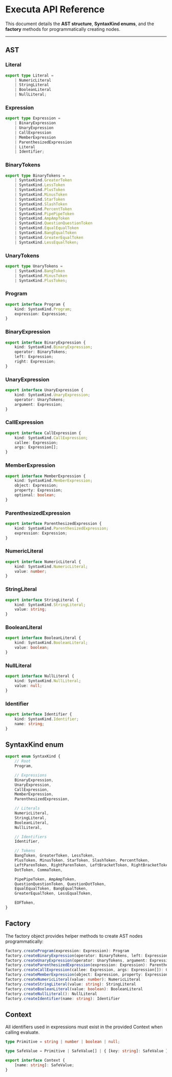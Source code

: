 # Executa API Reference

This document details the **AST structure**, **SyntaxKind enums**, and the **factory** methods for programmatically creating nodes.

---

## AST

### Literal
```ts
export type Literal =
    | NumericLiteral
    | StringLiteral
    | BooleanLiteral
    | NullLiteral;
```

### Expression
```ts
export type Expression =
    | BinaryExpression
    | UnaryExpression
    | CallExpression
    | MemberExpression
    | ParenthesizedExpression
    | Literal
    | Identifier;
```

### BinaryTokens
```ts
export type BinaryTokens =
    | SyntaxKind.GreaterToken
    | SyntaxKind.LessToken
    | SyntaxKind.PlusToken
    | SyntaxKind.MinusToken
    | SyntaxKind.StarToken
    | SyntaxKind.SlashToken
    | SyntaxKind.PercentToken
    | SyntaxKind.PipePipeToken
    | SyntaxKind.AmpAmpToken
    | SyntaxKind.QuestionQuestionToken
    | SyntaxKind.EqualEqualToken
    | SyntaxKind.BangEqualToken
    | SyntaxKind.GreaterEqualToken
    | SyntaxKind.LessEqualToken;
```

### UnaryTokens
```ts
export type UnaryTokens =
    | SyntaxKind.BangToken
    | SyntaxKind.MinusToken
    | SyntaxKind.PlusToken;
```

### Program
```ts
export interface Program {
    kind: SyntaxKind.Program;
    expression: Expression;
}
```

### BinaryExpression
```ts
export interface BinaryExpression {
    kind: SyntaxKind.BinaryExpression;
    operator: BinaryTokens;
    left: Expression;
    right: Expression;
}
```

### UnaryExpression
```ts
export interface UnaryExpression {
    kind: SyntaxKind.UnaryExpression;
    operator: UnaryTokens;
    argument: Expression;
}
```

### CallExpression
```ts
export interface CallExpression {
    kind: SyntaxKind.CallExpression;
    callee: Expression;
    args: Expression[];
}
```

### MemberExpression
```ts
export interface MemberExpression {
    kind: SyntaxKind.MemberExpression;
    object: Expression;
    property: Expression;
    optional: boolean;
}
```

### ParenthesizedExpression
```ts
export interface ParenthesizedExpression {
    kind: SyntaxKind.ParenthesizedExpression;
    expression: Expression;
}
```

### NumericLiteral
```ts
export interface NumericLiteral {
    kind: SyntaxKind.NumericLiteral;
    value: number;
}
```

### StringLiteral
```ts
export interface StringLiteral {
    kind: SyntaxKind.StringLiteral;
    value: string;
}
```

### BooleanLiteral
```ts
export interface BooleanLiteral {
    kind: SyntaxKind.BooleanLiteral;
    value: boolean;
}
```

### NullLiteral
```ts
export interface NullLiteral {
    kind: SyntaxKind.NullLiteral;
    value: null;
}
```

### Identifier
```ts
export interface Identifier {
    kind: SyntaxKind.Identifier;
    name: string;
}
```

## SyntaxKind enum

```ts
export enum SyntaxKind {
    // Root
    Program,

    // Expressions
    BinaryExpression,
    UnaryExpression,
    CallExpression,
    MemberExpression,
    ParenthesizedExpression,

    // Literals
    NumericLiteral,
    StringLiteral,
    BooleanLiteral,
    NullLiteral,

    // Identifiers
    Identifier,

    // Tokens
    BangToken, GreaterToken, LessToken,
    PlusToken, MinusToken, StarToken, SlashToken, PercentToken,
    LeftParenToken, RightParenToken, LeftBracketToken, RightBracketToken,
    DotToken, CommaToken,

    PipePipeToken, AmpAmpToken,
    QuestionQuestionToken, QuestionDotToken,
    EqualEqualToken, BangEqualToken,
    GreaterEqualToken, LessEqualToken,

    EOFToken,
}
```

## Factory

The factory object provides helper methods to create AST nodes programmatically:

```ts
factory.createProgram(expression: Expression): Program
factory.createBinaryExpression(operator: BinaryTokens, left: Expression, right: Expression): BinaryExpression
factory.createUnaryExpression(operator: UnaryTokens, argument: Expression): UnaryExpression
factory.createParenthesizedExpression(expression: Expression): ParenthesizedExpression
factory.createCallExpression(callee: Expression, args: Expression[]): CallExpression
factory.createMemberExpression(object: Expression, property: Expression, optional: boolean): MemberExpression
factory.createNumericLiteral(value: number): NumericLiteral
factory.createStringLiteral(value: string): StringLiteral
factory.createBooleanLiteral(value: boolean): BooleanLiteral
factory.createNullLiteral(): NullLiteral
factory.createIdentifier(name: string): Identifier
```

## Context

All identifiers used in expressions must exist in the provided Context when calling evaluate.

```ts
type Primitive = string | number | boolean | null;

type SafeValue = Primitive | SafeValue[] | { [key: string]: SafeValue };

export interface Context {
    [name: string]: SafeValue;
}
```
